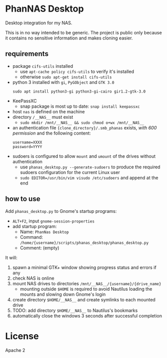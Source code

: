 # PhanNAS Desktop

Desktop integration for my NAS.

This is in no way intended to be generic.
The project is public only because it contains no sensitive information and makes cloning easier.

## requirements

* package `cifs-utils` installed
	* use `apt-cache policy cifs-utils` to verify it's installed
	* otherwise `sudo apt-get install cifs-utils`
* python 3 installed with `gi`, `PyGObject` and `GTK 3.0`
   ```
   sudo apt install python3-gi python3-gi-cairo gir1.2-gtk-3.0
   ```
* KeePassXC
	* snap package is most up to date: `snap install keepassxc`
* host `nas` is defined on the machine
* directory `/__NAS__` must exist
	* `sudo mkdir /mnt/__NAS__ && sudo chmod o+wx /mnt/__NAS__`
* an authentication file `{clone_directory}/.smb_phanas` exists, *with 600 permission* and the following content:
    ```
    username=XXXX
    password=YYYY
    ```
* sudoers is configured to allow `mount` and `umount` of the drives without authentication
	* use `phanas_desktop.py --generate-sudoers` to produce the required sudoers configuration for the current Linux user
	* `sudo EDITOR=/usr/bin/vim visudo /etc/sudoers` and append at the end

## how to use

Add `phanas_desktop.py` to Gnome's startup programs:
* `ALT+F2`, input `gnome-session-properties`
* add startup program:
	* Name: `PhanNas Desktop`
	* Command: `/home/{username}/scripts/phanas_desktop/phanas_desktop.py`
	* Comment: (empty)

It will:

1. spawn a minimal GTK+ window showing progress status and errors if any
2. check NAS is online
3. mount NAS drives to directories `/mnt/__NAS__/{username}/{drive_name}`
	* mounting outside `$HOME` is required to avoid Nautilus loading the mounts and slowing down Gnome's login
4. create directory `$HOME/__NAS__` and create symlinks to each mounted drive
5. TODO: add directory `$HOME/__NAS__` to Nautilus's bookmarks
6. automatically close the windows 3 seconds after successful completion


# License

Apache 2
